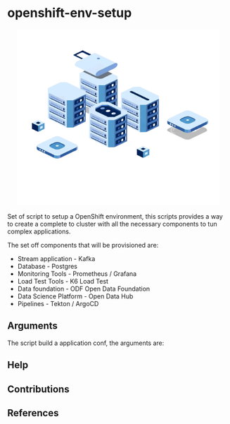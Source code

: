 # openshift-env-setup

<!-- markdownlint-disable MD033 -->
<p align="center">
  <img width="460" height="400" src="docs/images/repo-image-bg.png">
</p>
<!-- markdownlint-enable MD033 -->

Set of script to setup a OpenShift environment, this scripts provides a way to create a complete to cluster with all the necessary components to tun complex applications.

The set off components that will be provisioned are:

* Stream application - Kafka
* Database - Postgres
* Monitoring Tools - Prometheus / Grafana
* Load Test Tools -  K6 Load Test
* Data foundation - ODF Open Data Foundation
* Data Science Platform - Open Data Hub
* Pipelines - Tekton / ArgoCD

## Arguments

The script build a application conf, the arguments are:

## Help

## Contributions

## References
